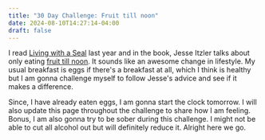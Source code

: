 ```yaml
---
title: "30 Day Challenge: Fruit till noon"
date: 2024-08-10T14:27:14-04:00
draft: false
---
```




I read [Living with a Seal](https://www.amazon.com/Living-SEAL-Training-Toughest-Planet-ebook/dp/B00U6DNZB2) last year and in the book, Jesse Itzler talks about only eating [fruit till noon](https://jesseitzler.com/blogs/free-swim/fruit-til-noon?srsltid=AfmBOoo8e4_OIz6Y6QG2V9URnsFPpYf-K6z2nigK9BEHRoIk9Yln_bpx). It sounds like an awesome change in lifestyle. My usual breakfast is eggs if there's a breakfast at all, which I think is healthy but I am gonna challenge myself to follow Jesse's advice and see if it makes a difference. 

Since, I have already eaten eggs, I am gonna start the clock tomorrow. I will also update this page throughout the challenge to share how I am feeling. Bonus, I am also gonna try to be sober during this challenge. I might not be able to cut all alcohol out but will definitely reduce it. Alright here we go. 
